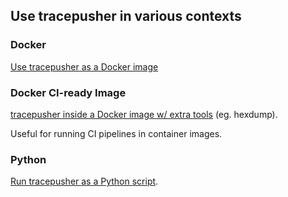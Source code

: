 ## Use tracepusher in various contexts

### Docker
[Use tracepusher as a Docker image](docker.md)

### Docker CI-ready Image
[tracepusher inside a Docker image w/ extra tools](ci.md) (eg. hexdump).

Useful for running CI pipelines in container images.

### Python
[Run tracepusher as a Python script](python.md).